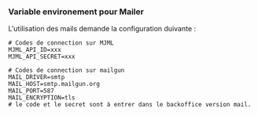 ### Variable environement pour Mailer
L'utilisation des mails demande la configuration duivante : 
```
# Codes de connection sur MJML
MJML_API_ID=xxx
MJML_API_SECRET=xxx

# Codes de connection sur mailgun
MAIL_DRIVER=smtp
MAIL_HOST=smtp.mailgun.org
MAIL_PORT=587
MAIL_ENCRYPTION=tls
# le code et le secret sont à entrer dans le backoffice version mail. 

```